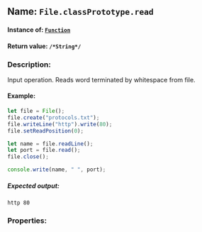 ## Name: `File.classPrototype.read`

#### Instance of: [`Function`](Function.md)

#### Return value: `/*String*/`

### Description:

Input operation. 
Reads word terminated by whitespace from file.

#### Example:

```js
let file = File();
file.create("protocols.txt");
file.writeLine("http").write(80);
file.setReadPosition(0);

let name = file.readLine();
let port = file.read();
file.close();

console.write(name, " ", port);
```

##### Expected output:

```
http 80
```

### Properties:



